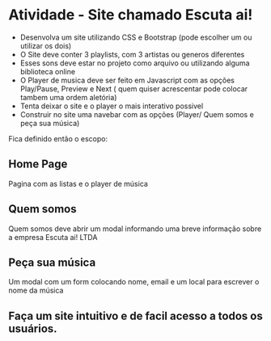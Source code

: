 # Atividade - Site chamado Escuta ai!

 - Desenvolva um site utilizando CSS e Bootstrap (pode escolher um ou utilizar os dois)
 - O Site deve conter 3 playlists, com 3 artistas ou generos diferentes
 - Esses sons deve estar no projeto como arquivo ou utilizando alguma biblioteca online
 - O Player de musica deve ser feito em Javascript com as opções Play/Pause, Preview e Next ( quem quiser acrescentar pode colocar tambem uma ordem aletória)
 - Tenta deixar o site e o player o mais interativo possivel
 - Construir no site uma navebar com as opções (Player/ Quem somos e peça sua música)
 
 Fica definido então o escopo:

 ## Home Page 
 Pagina com as listas e o player de música

 ## Quem somos
  Quem somos deve abrir um modal informando uma breve informação sobre a empresa Escuta ai! LTDA
 
 ## Peça sua música
Um modal com um form colocando nome, email e um local para escrever o nome da música


## Faça um site intuitivo e de facil acesso a todos os usuários.
